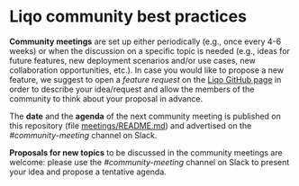# Liqo community best practices

**Community meetings** are set up either periodically (e.g., once every 4-6 weeks) or when the discussion on a specific topic is needed (e.g., ideas for future features, new deployment scenarios and/or use cases, new collaboration opportunities, etc.).
In case you would like to propose a new feature, we suggest to open a _feature request_ on the [Liqo GitHub page](https://github.com/liqotech/liqo/issues) in order to describe your idea/request and allow the members of the community to think about your proposal in advance.

The **date** and the **agenda** of the next community meeting is published on this repository (file [meetings/README.md](meetings/README.md)) and advertised on the _#community-meeting_ channel on Slack.

**Proposals for new topics** to be discussed in the community meetings are welcome: please use the _#community-meeting_ channel on Slack to present your idea and propose a tentative agenda.
